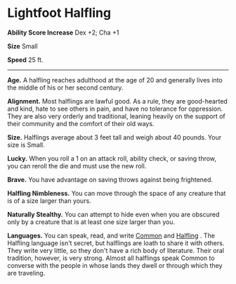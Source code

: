 Lightfoot Halfling
==================

**Ability Score Increase** Dex +2; Cha +1

**Size** Small

**Speed** 25 ft.

* * *

**Age.** A halfling reaches adulthood at the age of 20 and generally lives into the middle of his or her second century.  
  
**Alignment.** Most halflings are lawful good. As a rule, they are good-hearted and kind, hate to see others in pain, and have no tolerance for oppression. They are also very orderly and traditional, leaning heavily on the support of their community and the comfort of their old ways.  
  
**Size.** Halflings average about 3 feet tall and weigh about 40 pounds. Your size is Small.  
  
**Lucky.** When you roll a 1 on an attack roll, ability check, or saving throw, you can reroll the die and must use the new roll.  
  
**Brave.** You have advantage on saving throws against being frightened.  
  
**Halfling Nimbleness.** You can move through the space of any creature that is of a size larger than yours.  
  
**Naturally Stealthy.** You can attempt to hide even when you are obscured only by a creature that is at least one size larger than you.  

**Languages.** You can speak, read, and write [Common](/w/Ecaros-xohoo/a/common-article) and [Halfling](/w/Ecaros-xohoo/a/halfling-article-1-1) . The Halfling language isn't secret, but halflings are loath to share it with others. They write very little, so they don't have a rich body of literature. Their oral tradition, however, is very strong. Almost all halflings speak Common to converse with the people in whose lands they dwell or through which they are traveling.
